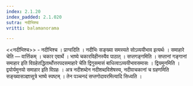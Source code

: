 ```yaml
---
index: 2.1.20
index_padded: 2.1.020
sutra: नदीभिश्च
vritti: balamanorama

---
```

<<नदीभिश्च>> - नदीभिश्च । प्राग्वदिति । नदीभिः सङ्ख्या समस्यते सोऽव्ययीभाव इत्यर्थः । समाहारे चेति — वार्त्तिकम् । चकार एवार्थे । भाष्ये चकारविहीनस्यैव पाठात् । सप्तगङ्गमिति । सप्तानां गङ्गानां समाहार इति विग्रहेतद्धितार्थोत्तरपदसमाहारे चे॑ति द्विगुसमासं बाधित्वाऽव्ययीभावसमासः । द्वियमुनमिति । द्वयोर्यमुनयो समाहार इति विग्रहः । अत्र नदीशब्देन नदीशब्दविशेषस्य, नदीवाचकानां च ग्रहणमिति सङ्ख्यासञ्ज्ञासूत्रे भाष्ये स्पष्टम् । तेन पञ्चनदं सप्तगोदावरमित्यादि सिध्यति । 